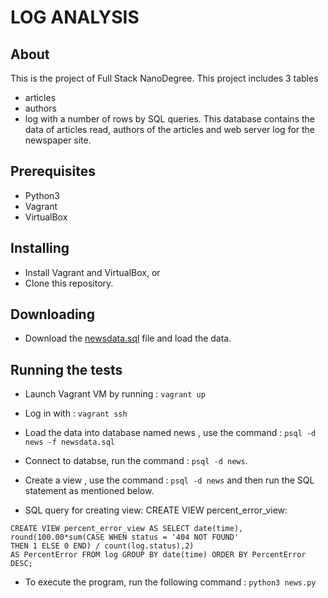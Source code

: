 # LOG ANALYSIS

## About

This is the project of Full Stack NanoDegree. This project includes 3 tables 
- articles
- authors
- log
 with a number of rows by SQL queries. This database contains the data of articles read, authors of the articles and web server log for the newspaper site.

## Prerequisites

- Python3
- Vagrant
- VirtualBox

## Installing

- Install Vagrant and VirtualBox, or
- Clone this repository.

## Downloading

- Download the [newsdata.sql](https://d17h27t6h515a5.cloudfront.net/topher/2016/August/57b5f748_newsdata/newsdata.zip) file and load the data.


## Running the tests

- Launch Vagrant VM by running :
	`vagrant up`
- Log in with :
	`vagrant ssh`

- Load the data into database named news , use the command :
	`psql -d news -f newsdata.sql`

- Connect to databse, run the command :
	`psql -d news`.

- Create a view , use the command :
	`psql -d news`
and then run the SQL statement as mentioned below.

- SQL query for creating view: CREATE VIEW percent_error_view:
```
CREATE VIEW percent_error_view AS SELECT date(time),
round(100.00*sum(CASE WHEN status = '404 NOT FOUND'
THEN 1 ELSE 0 END) / count(log.status),2)
AS PercentError FROM log GROUP BY date(time) ORDER BY PercentError DESC;
```

- To execute the program, run the following command :
	`python3 news.py`


